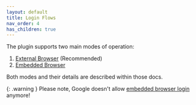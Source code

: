 ```yaml
---
layout: default
title: Login Flows
nav_order: 4
has_children: true
---
```


The plugin supports two main modes of operation:
1. [External Browser](./external_browser.md) (Recommended)
2. [Embedded Browser](./embedded_browser.md)

Both modes and their details are described within those docs.

{: .warning }
Please note, Google doesn't allow [embedded browser login](https://auth0.com/blog/google-blocks-oauth-requests-from-embedded-browsers/) anymore!